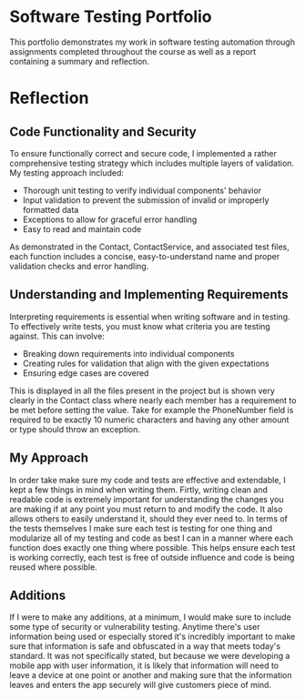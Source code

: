 # Software Testing Portfolio

This portfolio demonstrates my work in software testing automation through assignments completed throughout the course as well as a report containing a summary and reflection.

# Reflection

## Code Functionality and Security

To ensure functionally correct and secure code, I implemented a rather comprehensive testing strategy which includes multiple layers of validation. My testing approach included:
- Thorough unit testing to verify individual components' behavior
- Input validation to prevent the submission of invalid or improperly formatted data
- Exceptions to allow for graceful error handling
- Easy to read and maintain code

As demonstrated in the Contact, ContactService, and associated test files, each function includes a concise, easy-to-understand name and proper validation checks and error handling.

## Understanding and Implementing Requirements

Interpreting requirements is essential when writing software and in testing. To effectively write tests, you must know what criteria you are testing against. This can involve:
- Breaking down requirements into individual components
- Creating rules for validation that align with the given expectations
- Ensuring edge cases are covered

This is displayed in all the files present in the project but is shown very clearly in the Contact class where nearly each member has a requirement to be met before setting
the value. Take for example the PhoneNumber field is required to be exactly 10 numeric characters and having any other amount or type should throw an exception.

## My Approach
In order take make sure my code and tests are effective and extendable, I kept a few things in mind when writing them. Firtly, writing clean and readable code is extremely
important for understanding the changes you are making if at any point you must return to and modify the code. It also allows others to easily understand it, should they ever need to.
In terms of the tests themselves I make sure each test is testing for one thing and modularize all of my testing and code as best I can in a manner where each function does exactly 
one thing where possible. This helps ensure each test is working correctly, each test is free of outside influence and code is being reused where possible.

## Additions
If I were to make any additions, at a minimum, I would make sure to include some type of security or vulnerability testing. Anytime there's user information being used or especially stored
it's incredibly important to make sure that information is safe and obfuscated in a way that meets today's standard. It was not specifically stated, but because we were developing a mobile app with
user information, it is likely that information will need to leave a device at one point or another and making sure that the information leaves and enters the app securely will give customers
piece of mind.
